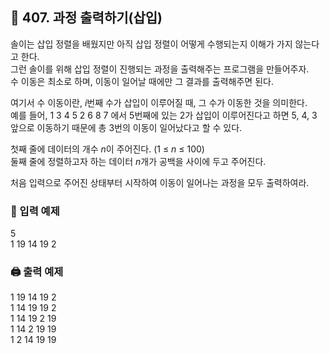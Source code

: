 ## 🏁 407. 과정 출력하기(삽입)
솔이는 삽입 정렬을 배웠지만 아직 삽입 정렬이 어떻게 수행되는지 이해가 가지 않는다고 한다.
<br>그런 솔이를 위해 삽입 정렬이 진행되는 과정을 출력해주는 프로그램을 만들어주자.
<br>수 이동은 최소로 하며, 이동이 일어날 때에만 그 결과를 출력해주면 된다.

여기서 수 이동이란, $i$번째 수가 삽입이 이루어질 때, 그 수가 이동한 것을 의미한다.
<br>예를 들어, 1 3 4 5 2 6 8 7 에서 5번째에 있는 2가 삽입이 이루어진다고 하면 5, 4, 3 앞으로 이동하기 때문에 총 3번의 이동이 일어났다고 할 수 있다.

첫째 줄에 데이터의 개수 $n$이 주어진다. (1 ≤ $n$ ≤ 100)
<br>둘째 줄에 정렬하고자 하는 데이터 $n$개가 공백을 사이에 두고 주어진다.

처음 입력으로 주어진 상태부터 시작하여 이동이 일어나는 과정을 모두 출력하여라.

### 📝 입력 예제
5<br>
1 19 14 19 2 

### 🖨️ 출력 예제
1 19 14 19 2 <br>
1 14 19 19 2 <br>
1 14 19 2 19 <br>
1 14 2 19 19 <br>
1 2 14 19 19 


